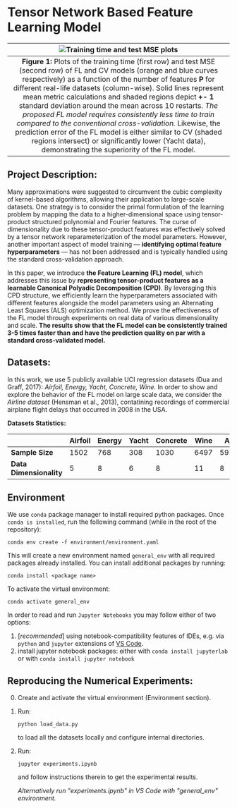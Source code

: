 Tensor Network Based Feature Learning Model
=====

| ![Training time and test MSE plots](images/Dynamics.png) |
|:--:|
| **Figure 1:** Plots of the training time (first row) and test MSE (second row) of FL and CV models (orange and blue curves respectively) as a function of the number of features **P** for different real-life datasets (column-wise). Solid lines represent mean metric calculations and shaded regions depict **+- 1** standard deviation around the mean across 10 restarts. *The proposed FL model requires consistently less time to train compared to the conventional cross-validation.* Likewise, the prediction error of the FL model is either similar to CV (shaded regions intersect) or significantly lower (Yacht data), demonstrating the superiority of the FL model. |

## Project Description:
Many approximations were suggested to circumvent the cubic complexity of kernel-based algorithms, allowing their application to large-scale datasets. One strategy is to consider the primal formulation of the learning problem by mapping the data to a higher-dimensional space using tensor-product structured polynomial and Fourier features. The curse of dimensionality due to these tensor-product features was effectively solved by a tensor network reparameterization of the model parameters. However, another important aspect of model training — **identifying optimal feature hyperparameters** — has not been addressed and is typically handled using the standard cross-validation approach.

In this paper, we introduce **the Feature Learning (FL) model**, which addresses this issue by **representing tensor-product features as a learnable Canonical Polyadic Decomposition (CPD)**. By leveraging this CPD structure, we efficiently learn the hyperparameters associated with different features alongside the model parameters using an Alternating Least Squares (ALS) optimization method. We prove the effectiveness of the FL model through experiments on real data of various dimensionality and scale. **The results show that the FL model can be consistently trained 3-5 times faster than and have the prediction quality on par with a standard cross-validated model.**

## Datasets:
In this work, we use 5 publicly available UCI regression datasets (Dua and Graff, 2017): *Airfoil, Energy, Yacht, Concrete, Wine.* In order to show and explore the behavior of the FL model on large scale data, we consider the *Airline dataset* (Hensman et al., 2013), contatining recordings of commercial airplane flight delays that occurred in 2008 in the USA.

**Datasets Statistics:**

|  | Airfoil | Energy | Yacht | Concrete | Wine| Airline |
| ------------- | ------------- | ------------- | ------------- | ------------- | ------------- | ------------- | 
| **Sample Size** | 1502 | 768 | 308 | 1030 | 6497 | 5929413 | 
| **Data Dimensionality** | 5 | 8 | 6 | 8 | 11 | 8 |

## Environment
We use `conda` package manager to install required python packages. Once `conda is installed`, run the following command (while in the root of the repository):
```
conda env create -f environment/environment.yaml
```
This will create a new environment named `general_env` with all required packages already installed. You can install additional packages by running:
```
conda install <package name>
```
To activate the virtual environment:
```
conda activate general_env
```

In order to read and run `Jupyter Notebooks` you may follow either of two options:
1. [*recommended*] using notebook-compatibility features of IDEs, e.g. via `python` and `jupyter` extensions of [VS Code](https://code.visualstudio.com/).
2. install jupyter notebook packages:
  either with `conda install jupyterlab` or with `conda install jupyter notebook`

## Reproducing the Numerical Experiments:

0. Create and activate the virtual environment (Environment section).

1. Run:
   ```shell
   python load_data.py
   ```
   to load all the datasets locally and configure internal directories. 

2. Run: 
   ```shell
   jupyter experiments.ipynb
   ```
   and follow instructions therein to get the experimental results.
   
   *Alternatively run "experiments.ipynb" in VS Code with "general_env" environment.*
